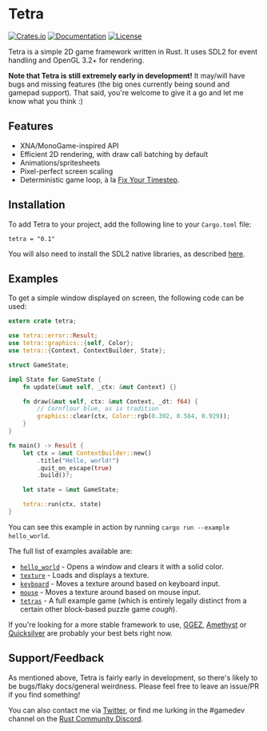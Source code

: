 # Tetra

[![Crates.io](https://img.shields.io/crates/v/tetra.svg)](https://crates.io/crates/tetra)
[![Documentation](https://docs.rs/tetra/badge.svg)](https://docs.rs/tetra)
[![License](https://img.shields.io/crates/l/tetra.svg)](LICENSE)

Tetra is a simple 2D game framework written in Rust. It uses SDL2 for event handling and OpenGL 3.2+ for rendering.

**Note that Tetra is still extremely early in development!** It may/will have bugs and missing features (the big ones currently being sound and gamepad support). That said, you're welcome to give it a go and let me know what you think :)

## Features

* XNA/MonoGame-inspired API
* Efficient 2D rendering, with draw call batching by default
* Animations/spritesheets
* Pixel-perfect screen scaling 
* Deterministic game loop, à la [Fix Your Timestep](https://gafferongames.com/post/fix_your_timestep/).

## Installation

To add Tetra to your project, add the following line to your `Cargo.toml` file:

```
tetra = "0.1"
```

You will also need to install the SDL2 native libraries, as described [here](https://github.com/Rust-SDL2/rust-sdl2#user-content-requirements).

## Examples

To get a simple window displayed on screen, the following code can be used:

```rust
extern crate tetra;

use tetra::error::Result;
use tetra::graphics::{self, Color};
use tetra::{Context, ContextBuilder, State};

struct GameState;

impl State for GameState {
    fn update(&mut self, _ctx: &mut Context) {}

    fn draw(&mut self, ctx: &mut Context, _dt: f64) {
        // Cornflour blue, as is tradition
        graphics::clear(ctx, Color::rgb(0.392, 0.584, 0.929));
    }
}

fn main() -> Result {
    let ctx = &mut ContextBuilder::new()
        .title("Hello, world!")
        .quit_on_escape(true)
        .build()?;

    let state = &mut GameState;

    tetra::run(ctx, state)
}
```

You can see this example in action by running `cargo run --example hello_world`.

The full list of examples available are:

* [`hello_world`](examples/hello_world.rs) - Opens a window and clears it with a solid color.
* [`texture`](examples/texture.rs) - Loads and displays a texture.
* [`keyboard`](examples/keyboard.rs) - Moves a texture around based on keyboard input.
* [`mouse`](examples/mouse.rs) - Moves a texture around based on mouse input.
* [`tetras`](examples/tetras.rs) - A full example game (which is entirely legally distinct from a certain other block-based puzzle game *cough*).


If you're looking for a more stable framework to use, [GGEZ](https://github.com/ggez/ggez/), [Amethyst](https://www.amethyst.rs) or [Quicksilver](https://github.com/ryanisaacg/quicksilver/) are probably your best bets right now.

## Support/Feedback

As mentioned above, Tetra is fairly early in development, so there's likely to be bugs/flaky docs/general weirdness. Please feel free to leave an issue/PR if you find something!

You can also contact me via [Twitter](https://twitter.com/17cupsofcoffee), or find me lurking in the #gamedev channel on the [Rust Community Discord](https://bit.ly/rust-community).